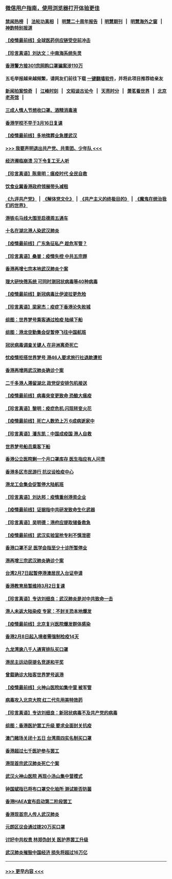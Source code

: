 ### [微信用户指南，使用浏览器打开体验更佳](https://github.com/gfw-breaker/banned-news1/blob/master/indexes/wechat-guide.md?t=0)
#### [禁闻热榜](热点新闻.md?t=0)  &nbsp;&nbsp;|&nbsp;&nbsp; [法轮功真相](https://github.com/gfw-breaker/truth/blob/master/README.md?t=0) &nbsp;&nbsp;|&nbsp;&nbsp; [明慧二十周年报告](https://github.com/gfw-breaker/mh-reports/blob/master/README.md?t=0) &nbsp;&nbsp;|&nbsp;&nbsp;[明慧期刊](https://github.com/gfw-breaker/mh-qikan) &nbsp;&nbsp;|&nbsp;&nbsp; [明慧海外之窗](https://github.com/gfw-breaker/mh-news/blob/master/README.md?t=0) &nbsp;&nbsp;|&nbsp;&nbsp; [神韵特别报道](https://github.com/gfw-breaker/mh-news/blob/master/shenyun.md?t=0)
#### [【疫情最前线】全球医药供应链受空前冲击](../pages/nsc415/n11869614.md?t=02161611) 
#### [【珍言真语】刘达文：中南海系统失灵](../pages/nsc415/n11869465.md?t=02161611) 
#### [香港警方接301宗网购口罩骗案涉110万](../pages/nsc415/n11867572.md?t=02161611) 
#### 五毛举报越来越频繁，请网友们前往下载 [一键翻墙软件](https://github.com/gfw-breaker/ssr-accounts)，并将此项目推荐给亲友
#### [新闻拍案惊奇](https://github.com/gfw-breaker/banned-news1/blob/master/pages/link4.md) &nbsp;&nbsp;|&nbsp;&nbsp; [江峰时刻](https://github.com/gfw-breaker/banned-news1/blob/master/pages/link4.md) &nbsp;&nbsp;|&nbsp;&nbsp; [文昭谈古论今](https://github.com/gfw-breaker/banned-news1/blob/master/pages/link4.md) &nbsp;&nbsp;|&nbsp;&nbsp; [天亮时分](https://github.com/gfw-breaker/banned-news1/blob/master/pages/link4.md) &nbsp;&nbsp;|&nbsp;&nbsp; [萧茗看世界](https://github.com/gfw-breaker/banned-news1/blob/master/pages/link4.md) &nbsp;&nbsp;|&nbsp;&nbsp; [北京老茶馆](https://github.com/gfw-breaker/banned-news1/blob/master/pages/link4.md) &nbsp;&nbsp;|&nbsp;&nbsp; 
#### [三成人情人节想收口罩、酒精消毒液](../pages/nsc415/n11867523.md?t=02161611) 
#### [香港学校不早于3月16日复课](../pages/nsc415/n11867498.md?t=02161611) 
#### [【疫情最前线】多地殡葬业急援武汉](../pages/nsc415/n11866914.md?t=02161611) 
#### [>>> 我要声明退出共产党、共青团、少年队 <<<](https://github.com/begood0513/goodnews/blob/master/quit/letter.md) 
#### [经济濒临崩溃 习下令复工无人听](../pages/nsc415/n11867269.md?t=02161611) 
#### [【珍言真语】陈竟明：瘟疫时代 全民自救](../pages/nsc415/n11866765.md?t=02161611) 
#### [饮食业冀香港政府领展带头减租](../pages/nsc415/n11864876.md?t=02161611) 
#### [《九评共产党》](https://github.com/begood0513/9ping.md/blob/master/README.md) &nbsp;|&nbsp; [《解体党文化》](../../../../jtdwh.md/blob/master/README.md)  &nbsp;|&nbsp; [《共产主义的终极目的》](../../../../gczydzjmd.md/blob/master/README.md) &nbsp;|&nbsp; [《魔鬼在统治我们的世界》](../../../../mgztzwmdsj.md/blob/master/README.md) 
#### [港铁屯马线大围至启德周五通车](../pages/nsc415/n11864842.md?t=02161611) 
#### [十名在湖北港人染武汉肺炎](../pages/nsc415/n11864807.md?t=02161611) 
#### [【疫情最前线】广东急征私产 趁危军管？](../pages/nsc415/n11864205.md?t=02161611) 
#### [【珍言真语】桑普：疫情失控 中共五宗罪](../pages/nsc415/n11864157.md?t=02161611) 
#### [香港再增七宗本地武汉肺炎个案](../pages/nsc415/n11862405.md?t=02161611) 
#### [理大研快筛系统 可同时测冠状病毒等40种病毒](../pages/nsc415/n11862376.md?t=02161611) 
#### [【疫情最前线】新冠病毒比伊波拉更危险](../pages/nsc415/n11862199.md?t=02161611) 
#### [【珍言真语】梁家杰：疫症下香港沦失败城](../pages/nsc415/n11861588.md?t=02161611) 
#### [组图：世界梦号乘客通过检疫 陆续下船](../pages/nsc415/n11858302.md?t=02161611) 
#### [组图：港龙空勤集会促暂停飞往中国航班](../pages/nsc415/n11858190.md?t=02161611) 
#### [冠状病毒调查关键人 在非洲离奇死亡](../pages/nsc415/n11859798.md?t=02161611) 
#### [忧疫情拒搭世界梦号 港46人要求旅行社退款遭拒](../pages/nsc415/n11859849.md?t=02161611) 
#### [香港再增两武汉肺炎确诊个案](../pages/nsc415/n11859833.md?t=02161611) 
#### [二千多港人滞留湖北 政党促安排包机接送](../pages/nsc415/n11859831.md?t=02161611) 
#### [【疫情最前线】病毒突变更致命 恐酿大瘟疫](../pages/nsc415/n11859604.md?t=02161611) 
#### [【珍言真语】黎明：疫症危机 闪现转变火花](../pages/nsc415/n11859199.md?t=02161611) 
#### [【疫情最前线】死亡人数恐上万 6成病逝家中](../pages/nsc415/n11856687.md?t=02161611) 
#### [【珍言真语】潘东凯：中国成疫国 港人自救](../pages/nsc415/n11856962.md?t=02161611) 
#### [世界梦号船员乘客下船](../pages/nsc415/n11856883.md?t=02161611) 
#### [香港公立医院剩一个月口罩库存 医生指应有人问责](../pages/nsc415/n11856875.md?t=02161611) 
#### [香港多区市民游行 抗议设检疫中心](../pages/nsc415/n11856866.md?t=02161611) 
#### [港龙工会集会促暂停大陆航班](../pages/nsc415/n11856840.md?t=02161611) 
#### [【珍言真语】刘达邦：疫情重创港资企业](../pages/nsc415/n11854274.md?t=02161611) 
#### [【疫情最前线】证据指中共研发致命生化武器](../pages/nsc415/n11853087.md?t=02161611) 
#### [【珍言真语】吴明德：港府应提取储备救急](../pages/nsc415/n11852734.md?t=02161611) 
#### [【疫情最前线】武汉实验室抢专利不慎泄密](../pages/nsc415/n11850310.md?t=02161611) 
#### [香港口罩不足 医学会指至少十诊所暂停业](../pages/nsc415/n11850301.md?t=02161611) 
#### [港再增三宗武汉肺炎确诊个案](../pages/nsc415/n11850328.md?t=02161611) 
#### [台湾2月7日起暂停港澳居民入台证申请](../pages/nsc415/n11850304.md?t=02161611) 
#### [香港教育局暂维持3月2日复课](../pages/nsc415/n11850260.md?t=02161611) 
#### [【珍言真语】专访刘细良：武汉肺炎是对中共致命一击](../pages/nsc415/n11849934.md?t=02161611) 
#### [港人未返大陆染疫 专家：不封关恐本地爆发](../pages/nsc415/n11848021.md?t=02161611) 
#### [【疫情最前线】北京复兴医院爆发群体感染](../pages/nsc415/n11847626.md?t=02161611) 
#### [香港2月8日起入境者需强制检疫14天](../pages/nsc415/n11847658.md?t=02161611) 
#### [九龙湾逾八千人通宵排队买口罩](../pages/nsc415/n11847647.md?t=02161611) 
#### [港民主运动获提名竞逐和平奖](../pages/nsc415/n11847633.md?t=02161611) 
#### [曾载确诊大陆客世界梦号返港](../pages/nsc415/n11847608.md?t=02161611) 
#### [【疫情最前线】火神山医院如集中营 被军管](../pages/nsc415/n11847524.md?t=02161611) 
#### [病毒攻入北京大院 红二代先用美特效药](../pages/nsc415/n11847427.md?t=02161611) 
#### [【珍言真语】专访刘细良：新冠状病毒不及共产党的病毒](../pages/nsc415/n11847164.md?t=02161611) 
#### [组图：香港医护罢工升级 要求全面封关抗疫](../pages/nsc415/n11844107.md?t=02161611) 
#### [澳门赌场关闭十五日 台湾周四实名制买口罩](../pages/nsc415/n11845083.md?t=02161611) 
#### [香港超过七千医护参与罢工](../pages/nsc415/n11845051.md?t=02161611) 
#### [港现首宗武汉肺炎死亡个案](../pages/nsc415/n11844998.md?t=02161611) 
#### [武汉火神山医院 再现小汤山集中营模式](../pages/nsc415/n11844763.md?t=02161611) 
#### [钟国斌指已将布口罩交化验所 测试能否防菌](../pages/nsc415/n11842783.md?t=02161611) 
#### [香港HAEA宣布启动第二阶段罢工](../pages/nsc415/n11842723.md?t=02161611) 
#### [香港现首宗人传人武汉肺炎](../pages/nsc415/n11842766.md?t=02161611) 
#### [元朗区议会通过拨20万买口罩](../pages/nsc415/n11842754.md?t=02161611) 
#### [讨好中共权贵 林郑伪封关 医护界罢工升级](../pages/nsc415/n11842359.md?t=02161611) 
#### [武汉肺炎摧毁中国经济 损失将超过16万亿](../pages/nsc415/n11839723.md?t=02161611) 

----
#### [ >>> 更早内容 <<< ](../indexes/nsc415-earlier.md)
